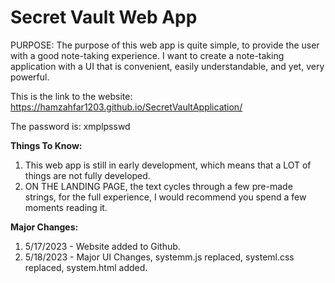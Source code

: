 # Secret Vault Web App

PURPOSE:
The purpose of this web app is quite simple, to provide the user with a good note-taking experience. I want to create a note-taking application with a UI that is convenient, easily understandable, and yet, very powerful.

This is the link to the website: https://hamzahfar1203.github.io/SecretVaultApplication/

The password is: xmplpsswd

**Things To Know:**
1. This web app is still in early development, which means that a LOT of things are not fully developed.
2. ON THE LANDING PAGE, the text cycles through a few pre-made strings, for the full experience, I would recommend you spend a few moments reading it.

**Major Changes:**
1. 5/17/2023 - Website added to Github.
2. 5/18/2023 - Major UI Changes, systemm.js replaced, systeml.css replaced, system.html added.
